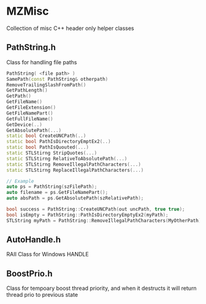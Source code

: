 # MZMisc
Collection of misc C++ header only helper classes

## PathString.h 
Class for handling file paths

```cpp
PathString( <file path> )
SamePath(const PathString& otherpath)
RemoveTrailingSlashFromPath()
GetPathLength()
GetPath()
GetFileName()
GetFileExtension()
GetFileNamePart()
GetFullFileName()
GetDevice(..)
GetAbsolutePath(...)
static bool CreateUNCPath(..)
static bool PathIsDirectoryEmptEx2(..)
static bool PathIsQuouted(...)
static STLStirng StripQuotes(...)
static STLStirng RelativeToAbsolutePath(...) 
static STLStirng RemoveIllegalPathCharacters(...)
static STLStirng ReplaceIllegalPathCharacters(...)

// Example
auto ps = PathString(szFilePath);
auto filename = ps.GetFileNamePart();
auto absPath = ps.GetAbsolutePath(szRelativePath);

bool success = PathString::CreateUNCPath(out uncPath, true true);
bool isEmpty = PathString::PathIsDirectoryEmptyEx2(myPath);
STLString myPath = PathString::RemoveIllegalPathCharacters(MyOtherPath);
```

## AutoHandle.h 
RAII Class for Windows HANDLE

## BoostPrio.h 
Class for tempoary boost thread priority, and when it destructs it will return thread prio to previous state


